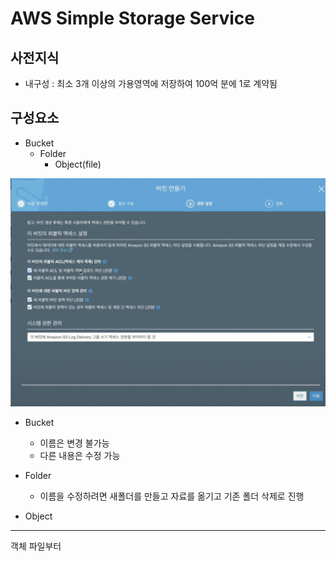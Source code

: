 # AWS Simple Storage Service

## 사전지식

- 내구성 : 최소 3개 이상의 가용영역에 저장하여 100억 분에 1로 계약됨

## 구성요소

- Bucket
  - Folder
    - Object(file)

![bucket 권한](../img/AWS_S3_1.png)

- Bucket 
  - 이름은 변경 불가능
  - 다른 내용은 수정 가능

- Folder
  - 이름을 수정하려면 새폴더를 만들고 자료를 옮기고 기존 폴더 삭제로 진행

- Object

---

객체 파일부터